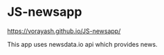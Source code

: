 ﻿# JS-newsapp
 https://vorayash.github.io/JS-newsapp/
 
 This app uses newsdata.io api which provides news.
